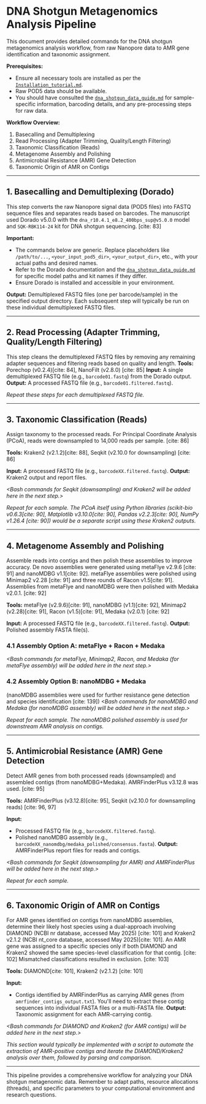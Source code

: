 # DNA Shotgun Metagenomics Analysis Pipeline

This document provides detailed commands for the DNA shotgun metagenomics analysis workflow, from raw Nanopore data to AMR gene identification and taxonomic assignment.

**Prerequisites:**
* Ensure all necessary tools are installed as per the [`Installation_tutorial.md`](./Installation_tutorial.md).
* Raw POD5 data should be available.
* You should have consulted the [`dna_shotgun_data_guide.md`](./dna_shotgun_data_guide.md) for sample-specific information, barcoding details, and any pre-processing steps for raw data.

**Workflow Overview:**

1.  Basecalling and Demultiplexing
2.  Read Processing (Adapter Trimming, Quality/Length Filtering)
3.  Taxonomic Classification (Reads)
4.  Metagenome Assembly and Polishing
5.  Antimicrobial Resistance (AMR) Gene Detection
6.  Taxonomic Origin of AMR on Contigs

---

## 1. Basecalling and Demultiplexing (Dorado)

This step converts the raw Nanopore signal data (POD5 files) into FASTQ sequence files and separates reads based on barcodes. The manuscript used Dorado v5.0.0 with the `dna_r10.4.1_e8.2_400bps_sup@v5.0.0` model and `SQK-RBK114-24` kit for DNA shotgun sequencing. [cite: 83]

**Important:**
* The commands below are generic. Replace placeholders like `/path/to/...`, `<your_input_pod5_dir>`, `<your_output_dir>`, etc., with your actual paths and desired names.
* Refer to the Dorado documentation and the [`dna_shotgun_data_guide.md`](./dna_shotgun_data_guide.md) for specific model paths and kit names if they differ.
* Ensure Dorado is installed and accessible in your environment.

*<Bash commands for Dorado basecalling and demux will be added here in the next step.>*

**Output:** Demultiplexed FASTQ files (one per barcode/sample) in the specified output directory. Each subsequent step will typically be run on these individual demultiplexed FASTQ files.

---

## 2. Read Processing (Adapter Trimming, Quality/Length Filtering)
This step cleans the demultiplexed FASTQ files by removing any remaining adapter sequences and filtering reads based on quality and length.
**Tools:** Porechop (v0.2.4)[cite: 84], NanoFilt (v2.8.0) [cite: 85]
**Input:** A single demultiplexed FASTQ file (e.g., `barcode01.fastq`) from the Dorado output.
**Output:** A processed FASTQ file (e.g., `barcode01.filtered.fastq`).

*<Bash commands for Porechop and NanoFilt will be added here in the next step.>*

*Repeat these steps for each demultiplexed FASTQ file.*

---

## 3. Taxonomic Classification (Reads)

Assign taxonomy to the processed reads. For Principal Coordinate Analysis (PCoA), reads were downsampled to 14,000 reads per sample. [cite: 86]

**Tools:** Kraken2 (v2.1.2)[cite: 88], Seqkit (v2.10.0 for downsampling) [cite: 86]

**Input:** A processed FASTQ file (e.g., `barcodeXX.filtered.fastq`).
**Output:** Kraken2 output and report files.

*<Bash commands for Seqkit (downsampling) and Kraken2 will be added here in the next step.>*

*Repeat for each sample. The PCoA itself using Python libraries (scikit-bio v0.6.3[cite: 90], Matplotlib v3.10.0[cite: 90], Pandas v2.2.3[cite: 90], NumPy v1.26.4 [cite: 90]) would be a separate script using these Kraken2 outputs.*

---

## 4. Metagenome Assembly and Polishing

Assemble reads into contigs and then polish these assemblies to improve accuracy. De novo assemblies were generated using metaFlye v2.9.6 [cite: 91] and nanoMDBG v1.1[cite: 92]. metaFlye assemblies were polished using Minimap2 v2.28 [cite: 91] and three rounds of Racon v1.5[cite: 91]. Assemblies from metaFlye and nanoMDBG were then polished with Medaka v2.0.1. [cite: 92]

**Tools:** metaFlye (v2.9.6)[cite: 91], nanoMDBG (v1.1)[cite: 92], Minimap2 (v2.28)[cite: 91], Racon (v1.5)[cite: 91], Medaka (v2.0.1) [cite: 92]

**Input:** A processed FASTQ file (e.g., `barcodeXX.filtered.fastq`).
**Output:** Polished assembly FASTA file(s).

### 4.1 Assembly Option A: metaFlye + Racon + Medaka

*<Bash commands for metaFlye, Minimap2, Racon, and Medaka (for metaFlye assembly) will be added here in the next step.>*

### 4.2 Assembly Option B: nanoMDBG + Medaka

(nanoMDBG assemblies were used for further resistance gene detection and species identification [cite: 139])
*<Bash commands for nanoMDBG and Medaka (for nanoMDBG assembly) will be added here in the next step.>*

*Repeat for each sample. The nanoMDBG polished assembly is used for downstream AMR analysis on contigs.*

---

## 5. Antimicrobial Resistance (AMR) Gene Detection

Detect AMR genes from both processed reads (downsampled) and assembled contigs (from nanoMDBG+Medaka). AMRFinderPlus v3.12.8 was used. [cite: 95]

**Tools:** AMRFinderPlus (v3.12.8)[cite: 95], Seqkit (v2.10.0 for downsampling reads) [cite: 96, 97]

**Input:**
* Processed FASTQ file (e.g., `barcodeXX.filtered.fastq`).
* Polished nanoMDBG assembly (e.g., `barcodeXX_nanomdbg/medaka_polished/consensus.fasta`).
**Output:** AMRFinderPlus report files for reads and contigs.

*<Bash commands for Seqkit (downsampling for AMR) and AMRFinderPlus will be added here in the next step.>*

*Repeat for each sample.*

---

## 6. Taxonomic Origin of AMR on Contigs

For AMR genes identified on contigs from nanoMDBG assemblies, determine their likely host species using a dual-approach involving DIAMOND (NCBI nr database, accessed May 2025) [cite: 101] and Kraken2 v2.1.2 (NCBI nt_core database, accessed May 2025)[cite: 101]. An AMR gene was assigned to a specific species only if both DIAMOND and Kraken2 showed the same species-level classification for that contig. [cite: 102] Mismatched classifications resulted in exclusion. [cite: 103]

**Tools:** DIAMOND[cite: 101], Kraken2 (v2.1.2) [cite: 101]

**Input:**
* Contigs identified by AMRFinderPlus as carrying AMR genes (from `amrfinder_contigs_output.txt`). You'll need to extract these contig sequences into individual FASTA files or a multi-FASTA file.
**Output:** Taxonomic assignment for each AMR-carrying contig.

*<Bash commands for DIAMOND and Kraken2 (for AMR contigs) will be added here in the next step.>*

*This section would typically be implemented with a script to automate the extraction of AMR-positive contigs and iterate the DIAMOND/Kraken2 analysis over them, followed by parsing and comparison.*

---

This pipeline provides a comprehensive workflow for analyzing your DNA shotgun metagenomic data. Remember to adapt paths, resource allocations (threads), and specific parameters to your computational environment and research questions.
